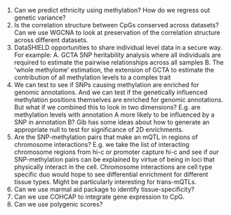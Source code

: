 1. Can we predict ethnicity using methylation? How do we regress out genetic variance?
2. Is the correlation structure between CpGs conserved across datasets? Can we use WGCNA to look at preservation of the correlation structure across different datasets.
3. DataSHIELD opportunities to share individual level data in a secure way. 
For example: 
   A. GCTA SNP heritability analysis where all individuals are required to estimate the pairwise relationships across all samples
   B. The 'whole methylome’ estimation, the extension of GCTA to estimate the contribution of all methylation levels to a complex trait
4. We can test to see if SNPs causing methylation are enriched for genomic annotations. And we can test if the genetically influenced methylation positions themselves are enriched for genomic annotations. But what if we combined this to look in two dimensions? E.g. are methylation levels with annotation A more likely to be influenced by a SNP in annotation B? Gib has some ideas about how to generate an appropriate null to test for significance of 2D enrichments.
5. Are the SNP-methylation pairs that make an mQTL in regions of chromosome interactions? E.g. we take the list of interacting chromosome regions from hi-c or promoter capture hi-c and see if our SNP-methylation pairs can be explained by virtue of being in loci that physically interact in the cell. Chromosome interactions are cell type  specific duo would hope to see  differential enrichment for different tissue types. Might be particularly interesting for trans-mQTLs.
6. Can we use marmal aid package to identify tissue-specificity?
7. Can we use COHCAP to integrate gene expression to CpG.
8. Can we use polygenic scores?


